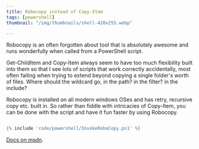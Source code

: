 ```yaml
---
title: Robocopy instead of Copy-Item
tags: [powershell]
thumbnail: "/img/thumbnails/shell-420x255.webp"

---
```


Robocopy is an often forgotten about tool that is absolutely awesome and runs wonderfully when called
from a PowerShell script.

Get-ChildItem and Copy-Item always seem to have too much flexibility built into them so that I see lots of
scripts that work correctly accidentally, most often failing when trying to extend beyond copying a single
folder's worth of files. Where should the wildcard go, in the path? in the filter? in the include?

Robocopy is installed on all modern windows OSes and has retry, recursive copy etc. built in. So rather than
fiddle with intricacies of Copy-Item, you can be done with the script and have it fun faster by using Robocopy.

```powershell

{% include 'code/powershell/InvokeRoboCopy.ps1' %}

```
<a href="https://docs.microsoft.com/en-us/windows-server/administration/windows-commands/robocopy">Docs on msdn</a>.

